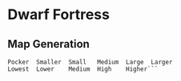 # Dwarf Fortress

## Map Generation

```
Pocker  Smaller  Small   Medium  Large  Larger
Lowest  Lower    Medium  High    Higher```
